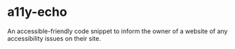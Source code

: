 # a11y-echo
An accessible-friendly code snippet to inform the owner of a website of any accessibility issues on their site.
